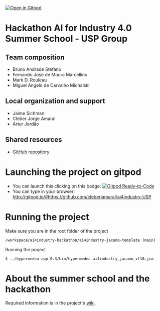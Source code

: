 [![Open in Gitpod](https://gitpod.io/button/open-in-gitpod.svg)](https://gitpod.io/#https://github.com/cleberjamaral/ai4industry-USP)

# Hackathon AI for Industry 4.0 Summer School - USP Group

## Team composition
* Bruno Andrade Stefano
* Fernando Jośe de Moura Marcellino
* Mark D. Rouleau
* Miguel Angelo de Carvalho Michalski

## Local organization and support
* Jaime Sichman
* Cleber Jorge Amaral
* Artur Jordão

## Shared resources

* [GitHub repository](https://github.com/cleberjamaral/ai4industry-USP)

# Launching the project on gitpod

* You can launch this clicking on this badge: [![Gitpod Ready-to-Code](https://img.shields.io/badge/Gitpod-Ready--to--Code-blue?logo=gitpod)](https://gitpod.io/#https://github.com/cleberjamaral/ai4industry-USP)
* You can type in your browser: http://gitpod.io/#https://github.com/cleberjamaral/ai4industry-USP


# Running the project

Make sure you are in the root folder of the project

```
/workspace/ai4industry-hackathon/ai4industry-jacamo-template (main)
```

Running the project


```
$ ../hypermedea-app-0.3/bin/hypermedea ai4industry_jacamo_vl10.jcm 
```

# About the summer school and the hackathon

Required information is in the project's [wiki](https://gitlab.emse.fr/ai4industry/hackathon/-/wikis/home).